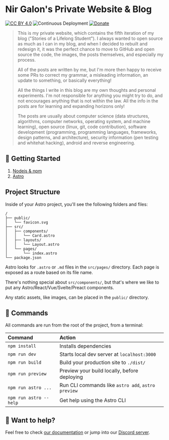 # Nir Galon's Private Website & Blog

[![CC BY 4.0](https://img.shields.io/badge/License-CC%20BY%204.0-blue.svg)](http://creativecommons.org/licenses/by/4.0/) ![Continuous Deployment](https://github.com/nirgn975/stories-of-a-lifelong-student/workflows/Continuous%20Deployment/badge.svg?branch=main) [![Donate](https://img.shields.io/badge/PayPal-Donate-lightgrey.svg)](https://www.paypal.me/nirgn/2)

> This is my private website, which contains the fifth iteration of my blog ("Stories of a Lifelong Student"). I always wanted to open source as much as I can in my blog, and when I decided to rebuilt and redesign it, it was the perfect chance to move to GitHub and open source the code, the images, the posts themselves, and especially my process.
>
> All of the posts are written by me, but I'm more then happy to receive some PRs to correct my grammar, a misleading information, an update to something, or basically everything!
>
> All the things I write in this blog are my own thoughts and personal experiments. I'm not responsible for anything you might try to do, and not encourages anything that is not within the law. All the info in the posts are for learning and expanding horizons only!
>
> The posts are usually about computer science (data structures, algorithms, computer networks, operating system, and machine learning), open source (linux, git, code contribution), software development (programming, programming languages, frameworks, design patterns, and architecture), security information (pen testing and whitehat hacking), android and reverse engineering.

## 🚀 Getting Started

1. [Nodejs & npm](https://nodejs.org)
2. [Astro](https://astro.build)

## Project Structure

Inside of your Astro project, you'll see the following folders and files:

```
/
├── public/
│   └── favicon.svg
├── src/
│   ├── components/
│   │   └── Card.astro
│   ├── layouts/
│   │   └── Layout.astro
│   └── pages/
│       └── index.astro
└── package.json
```

Astro looks for `.astro` or `.md` files in the `src/pages/` directory. Each page is exposed as a route based on its file name.

There's nothing special about `src/components/`, but that's where we like to put any Astro/React/Vue/Svelte/Preact components.

Any static assets, like images, can be placed in the `public/` directory.

## 🧞 Commands

All commands are run from the root of the project, from a terminal:

| Command                | Action                                             |
| :--------------------- | :------------------------------------------------- |
| `npm install`          | Installs dependencies                              |
| `npm run dev`          | Starts local dev server at `localhost:3000`        |
| `npm run build`        | Build your production site to `./dist/`            |
| `npm run preview`      | Preview your build locally, before deploying       |
| `npm run astro ...`    | Run CLI commands like `astro add`, `astro preview` |
| `npm run astro --help` | Get help using the Astro CLI                       |

## 👀 Want to help?

Feel free to check [our documentation](https://docs.astro.build) or jump into our [Discord server](https://astro.build/chat).
